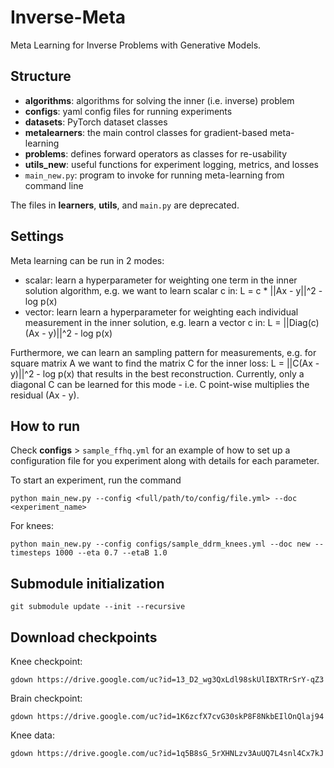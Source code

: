 # Inverse-Meta
Meta Learning for Inverse Problems with Generative Models.

## Structure
- **algorithms**: algorithms for solving the inner (i.e. inverse) problem
- **configs**: yaml config files for running experiments
- **datasets**: PyTorch dataset classes
- **metalearners**: the main control classes for gradient-based meta-learning
- **problems**: defines forward operators as classes for re-usability
- **utils_new**: useful functions for experiment logging, metrics, and losses
- ```main_new.py```: program to invoke for running meta-learning from command line

The files in **learners**, **utils**, and ```main.py``` are deprecated.

## Settings
Meta learning can be run in 2 modes:
- scalar: learn a hyperparameter for weighting one term in the inner solution algorithm, e.g. we want to learn scalar c in: L = c * ||Ax - y||^2 - log p(x)
- vector: learn learn a hyperparameter for weighting each individual measurement in the inner solution, e.g. learn a vector c in: L = ||Diag(c)(Ax - y)||^2 - log p(x)

Furthermore, we can learn an sampling pattern for measurements, e.g. for square matrix A we want to find the matrix C for the inner loss: L = ||C(Ax - y)||^2 - log p(x) that results in the best reconstruction. Currently, only a diagonal C can be learned for this mode - i.e. C point-wise multiplies the residual (Ax - y).

## How to run
Check **configs** > ```sample_ffhq.yml``` for an example of how to set up a configuration file for you experiment along with details for each parameter.

To start an experiment, run the command
```
python main_new.py --config <full/path/to/config/file.yml> --doc <experiment_name>
```

For knees:
```
python main_new.py --config configs/sample_ddrm_knees.yml --doc new --timesteps 1000 --eta 0.7 --etaB 1.0
```

## Submodule initialization
```
git submodule update --init --recursive
```

## Download checkpoints
Knee checkpoint:
```
gdown https://drive.google.com/uc?id=13_D2_wg3QxLdl98skUlIBXTRrSrY-qZ3
```

Brain checkpoint:
```
gdown https://drive.google.com/uc?id=1K6zcfX7cvG30skP8F8NkbEIlOnQlaj94
```

Knee data:
```
gdown https://drive.google.com/uc?id=1q5B8sG_5rXHNLzv3AuUQ7L4snl4Cx7kJ
```
